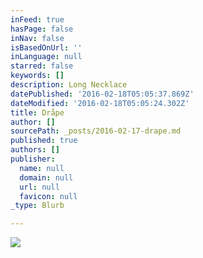 ```yaml
---
inFeed: true
hasPage: false
inNav: false
isBasedOnUrl: ''
inLanguage: null
starred: false
keywords: []
description: Long Necklace
datePublished: '2016-02-18T05:05:37.869Z'
dateModified: '2016-02-18T05:05:24.302Z'
title: Dråpe
author: []
sourcePath: _posts/2016-02-17-drape.md
published: true
authors: []
publisher:
  name: null
  domain: null
  url: null
  favicon: null
_type: Blurb

---
```

![](https://s3-us-west-2.amazonaws.com/the-grid-img/p/e5f567ec7a2a5d1570d7c5b6dee07dd9f17566a9.png)